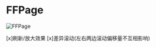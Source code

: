 # FFPage
![FFPage](https://github.com/H2OB/FFPage/blob/master/FFPage.gif)


[x]刷新/放大效果
[x]差异滚动(左右两边滚动偏移量不互相影响)
